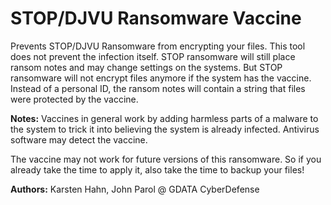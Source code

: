 ﻿# STOP/DJVU Ransomware Vaccine
 
Prevents STOP/DJVU Ransomware from encrypting your files.
This tool does not prevent the infection itself. 
STOP ransomware will still place ransom notes and may change settings on the systems. 
But STOP ransomware will not encrypt files anymore if the system has the vaccine.
Instead of a personal ID, the ransom notes will contain a string that files were protected by the vaccine.

**Notes:** Vaccines in general work by adding harmless parts of a malware to the system to trick it into believing the system is already infected. Antivirus software may detect the vaccine.

The vaccine may not work for future versions of this ransomware.
So if you already take the time to apply it, also take the time to backup your files!

**Authors:** Karsten Hahn, John Parol @ GDATA CyberDefense
